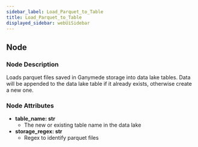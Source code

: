 ```yaml
---
sidebar_label: Load_Parquet_to_Table
title: Load_Parquet_to_Table
displayed_sidebar: webUiSidebar
---
```


## Node

### Node Description

Loads parquet files saved in Ganymede storage into data lake tables. Data will be appended to the
data lake table if it already exists, otherwise create a new one.

### Node Attributes

- **table_name: str**
  - The new or existing table name in the data lake
- **storage_regex: str**
  - Regex to identify parquet files
